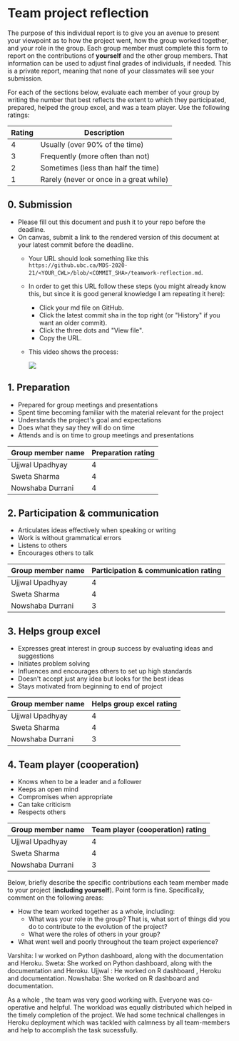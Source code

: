 # Team project reflection

The purpose of this individual report
is to give you an avenue to present your viewpoint
as to how the project went,
how the group worked together,
and your role in the group.
Each group member must complete this form
to report on the contributions of **yourself** and the other group members.
That information can be used to adjust final grades of individuals,
if needed.
This is a private report,
meaning that none of your classmates will see your submission.

For each of the sections below,
evaluate each member of your group by writing the number
that best reflects the extent to which they participated,
prepared, helped the group excel, and was a team player.
Use the following ratings:

| Rating | Description                             |
|--------|-----------------------------------------|
| 4      | Usually (over 90% of the time)          |
| 3      | Frequently (more often than not)        |
| 2      | Sometimes (less than half the time)     |
| 1      | Rarely (never or once in a great while) |

## 0. Submission

- Please fill out this document and push it to your repo before the deadline.
- On canvas, submit a link to the rendered version of this document at your latest commit before the deadline.
    - Your URL should look something like this `https://github.ubc.ca/MDS-2020-21/<YOUR_CWL>/blob/<COMMIT_SHA>/teamwork-reflection.md`.
    - In order to get this URL follow these steps (you might already know this, but since it is good general knowledge I am repeating it here):
        - Click your md file on GitHub.
        - Click the latest commit sha in the top right (or "History" if you want an older commit).
        - Click the three dots and "View file".
        - Copy the URL.
    - This video shows the process:

        ![](https://media.github.ubc.ca/user/1751/files/bb762480-6b80-11eb-94df-9d5178a45b9a)

## 1. Preparation

- Prepared for group meetings and presentations
- Spent time becoming familiar with the material relevant for the project
- Understands the project's goal and expectations
- Does what they say they will do on time
- Attends and is on time to group meetings and presentations

| Group member name | Preparation rating |
|-------------------|--------------------|
| Ujjwal Upadhyay   |  4                 |
| Sweta Sharma      |  4                 |
| Nowshaba Durrani  |  4                 |

## 2. Participation & communication

- Articulates ideas effectively when speaking or writing
- Work is without grammatical errors
- Listens to others
- Encourages others to talk

| Group member name | Participation & communication rating |
|-------------------|--------------------------------------|
| Ujjwal Upadhyay   |  4                                   |
| Sweta Sharma      |  4                                   |
| Nowshaba Durrani  |  3                                   |

## 3. Helps group excel

- Expresses great interest in group success by evaluating ideas and suggestions
- Initiates problem solving
- Influences and encourages others to set up high standards
- Doesn't accept just any idea but looks for the best ideas
- Stays motivated from beginning to end of project

| Group member name | Helps group excel rating |
|-------------------|--------------------------|
| Ujjwal Upadhyay   |  4                       |
| Sweta Sharma      |  4                       |
| Nowshaba Durrani  |  3                       |

## 4. Team player (cooperation)

- Knows when to be a leader and a follower
- Keeps an open mind
- Compromises when appropriate
- Can take criticism
- Respects others

| Group member name | Team player (cooperation) rating |
|-------------------|----------------------------------|
| Ujjwal Upadhyay   |  4                               |
| Sweta Sharma      |  4                               |
| Nowshaba Durrani  |  3                               |

Below,
briefly describe the specific contributions each team member
made to your project (**including yourself**).
Point form is fine.
Specifically,
comment on the following areas:


- How the team worked together as a whole, including:
    - What was your role in the group?
      That is, what sort of things did you do to contribute to the evolution of the project?
    - What were the roles of others in your group?
- What went well and poorly throughout the team project experience?


Varshita: I w worked on Python dashboard, along with the documentation and Heroku.
Sweta: She worked on Python dashboard, along with the documentation and Heroku. 
Ujjwal : He worked on R dashboard , Heroku and documentation.
Nowshaba: She worked on R dashboard and documentation.

As a whole , the team was very good working with. Everyone was co-operative and helpful.
The workload was equally distributed which helped in the timely completion of the project.
We had some technical challenges in Heroku deployment which was tackled with calmness by all team-members and help to accomplish the task sucessfully.
